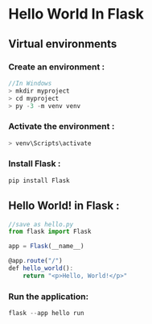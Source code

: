 # Hello World In Flask

## **Virtual environments**

### **Create an environment :**

```jsx
//In Windows
> mkdir myproject
> cd myproject
> py -3 -m venv venv
```

### **Activate the environment :**

```jsx
> venv\Scripts\activate
```

### Install Flask :

```jsx
pip install Flask
```

## Hello World! in Flask :

```jsx
//save as hello.py
from flask import Flask

app = Flask(__name__)

@app.route("/")
def hello_world():
    return "<p>Hello, World!</p>"
```

### Run the application:

```jsx
flask --app hello run
```
